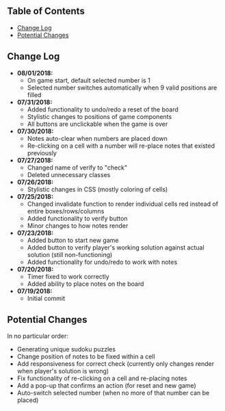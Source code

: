 ## Table of Contents

- [Change Log](#change-log)
- [Potential Changes](#potential-changes)

## Change Log

*  **08/01/2018:**
   *  On game start, default selected number is 1
   *  Selected number switches automatically when 9 valid positions are filled
*  **07/31/2018:**
   *  Added functionality to undo/redo a reset of the board
   *  Stylistic changes to positions of game components
   *  All buttons are unclickable when the game is over
*  **07/30/2018:**
   *  Notes auto-clear when numbers are placed down
   *  Re-clicking on a cell with a number will re-place notes that existed previously
*  **07/27/2018:**
   *  Changed name of verify to "check"
   *  Deleted unnecessary classes
*  **07/26/2018:**
   *  Stylistic changes in CSS (mostly coloring of cells)
*  **07/25/2018:**
   *  Changed invalidate function to render individual cells red instead of
      entire boxes/rows/columns
   *  Added functionality to verify button
   *  Minor changes to how notes render
*  **07/23/2018:**
   *  Added button to start new game
   *  Added button to verify player's working solution against actual solution
      (still non-functioning)
   *  Added functionality for undo/redo to work with notes
*  **07/20/2018:**
   *  Timer fixed to work correctly
   *  Added ability to place notes on the board
*  **07/19/2018:**
   *  Initial commit

## Potential Changes
In no particular order:

*  Generating unique sudoku puzzles
*  Change position of notes to be fixed within a cell
*  Add responsiveness for correct check (currently only changes render when player's
   solution is wrong)
*  Fix functionality of re-clicking on a cell and re-placing notes
*  Add a pop-up that confirms an action (for reset and new game)
*  Auto-switch selected number (when no more of that number can be placed)
